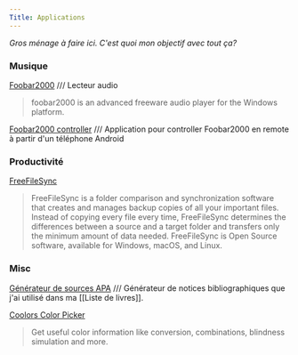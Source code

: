 ```yaml
---
Title: Applications
---
```


*Gros ménage à faire ici. C'est quoi mon objectif avec tout ça?*

### Musique
[Foobar2000](https://www.foobar2000.org/) /// Lecteur audio
>foobar2000 is an advanced freeware audio player for the Windows platform.

[Foobar2000 controller](https://play.google.com/store/apps/details?id=com.cav.foobar2000controller&hl=fr&gl=US) /// Application pour controller Foobar2000 en remote à partir d'un téléphone Android

### Productivité
[FreeFileSync](https://freefilesync.org/download.php)
>FreeFileSync is a folder comparison and synchronization software that creates and manages backup copies of all your important files. Instead of copying every file every time, FreeFileSync determines the differences between a source and a target folder and transfers only the minimum amount of data needed. FreeFileSync is Open Source software, available for Windows, macOS, and Linux.

### Misc
[Générateur de sources APA](https://www.scribbr.fr/generateur-apa/) /// Générateur de notices bibliographiques que j'ai utilisé dans ma [[Liste de livres]].

[Coolors Color Picker](https://coolors.co/color-picker)
>Get useful color information like conversion, combinations, blindness simulation and more.